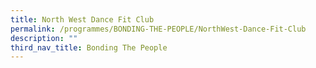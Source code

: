```yaml
---
title: North West Dance Fit Club
permalink: /programmes/BONDING-THE-PEOPLE/NorthWest-Dance-Fit-Club
description: ""
third_nav_title: Bonding The People
---
```



